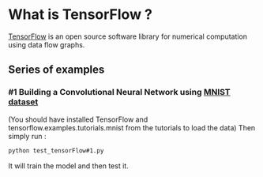 # What is TensorFlow ?

[TensorFlow](https://www.tensorflow.org/) is an open source software library for numerical computation using data flow graphs.

## Series of examples

### #1 Building a Convolutional Neural Network using [MNIST dataset](http://yann.lecun.com/exdb/mnist/)
(You should have installed TensorFlow and tensorflow.examples.tutorials.mnist from the tutorials to load the data)
Then simply run :
```bash
python test_tensorFlow#1.py
```
It will train the model and then test it.
